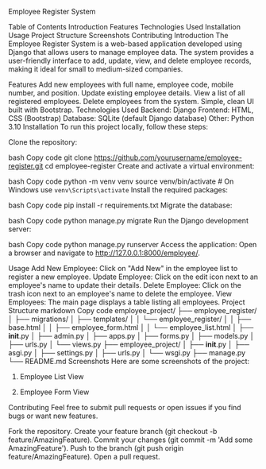Employee Register System


Table of Contents
Introduction
Features
Technologies Used
Installation
Usage
Project Structure
Screenshots
Contributing
Introduction
The Employee Register System is a web-based application developed using Django that allows users to manage employee data. The system provides a user-friendly interface to add, update, view, and delete employee records, making it ideal for small to medium-sized companies.

Features
Add new employees with full name, employee code, mobile number, and position.
Update existing employee details.
View a list of all registered employees.
Delete employees from the system.
Simple, clean UI built with Bootstrap.
Technologies Used
Backend: Django
Frontend: HTML, CSS (Bootstrap)
Database: SQLite (default Django database)
Other: Python 3.10
Installation
To run this project locally, follow these steps:

Clone the repository:

bash
Copy code
git clone https://github.com/yourusername/employee-register.git
cd employee-register
Create and activate a virtual environment:

bash
Copy code
python -m venv venv
source venv/bin/activate  # On Windows use `venv\Scripts\activate`
Install the required packages:

bash
Copy code
pip install -r requirements.txt
Migrate the database:

bash
Copy code
python manage.py migrate
Run the Django development server:

bash
Copy code
python manage.py runserver
Access the application: Open a browser and navigate to http://127.0.0.1:8000/employee/.

Usage
Add New Employee: Click on "Add New" in the employee list to register a new employee.
Update Employee: Click on the edit icon next to an employee's name to update their details.
Delete Employee: Click on the trash icon next to an employee's name to delete the employee.
View Employees: The main page displays a table listing all employees.
Project Structure
markdown
Copy code
employee_project/
├── employee_register/
│   ├── migrations/
│   ├── templates/
│   │   └── employee_register/
│   │       ├── base.html
│   │       ├── employee_form.html
│   │       └── employee_list.html
│   ├── __init__.py
│   ├── admin.py
│   ├── apps.py
│   ├── forms.py
│   ├── models.py
│   ├── urls.py
│   └── views.py
├── employee_project/
│   ├── __init__.py
│   ├── asgi.py
│   ├── settings.py
│   ├── urls.py
│   └── wsgi.py
├── manage.py
└── README.md
Screenshots
Here are some screenshots of the project:

1. Employee List View

2. Employee Form View

Contributing
Feel free to submit pull requests or open issues if you find bugs or want new features.

Fork the repository.
Create your feature branch (git checkout -b feature/AmazingFeature).
Commit your changes (git commit -m 'Add some AmazingFeature').
Push to the branch (git push origin feature/AmazingFeature).
Open a pull request.
